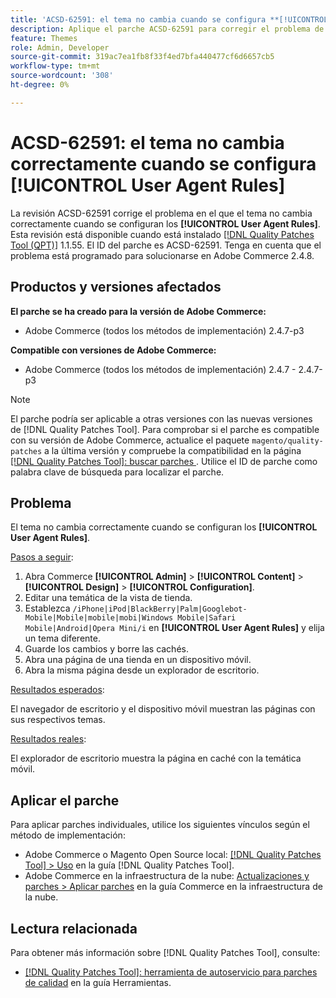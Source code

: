 ```yaml
---
title: 'ACSD-62591: el tema no cambia cuando se configura **[!UICONTROL User Agent Rules]**'
description: Aplique el parche ACSD-62591 para corregir el problema de Adobe Commerce en el que el tema no cambia correctamente cuando se configuran los **[!UICONTROL User Agent Rules]**.
feature: Themes
role: Admin, Developer
source-git-commit: 319ac7ea1fb8f33f4ed7bfa440477cf6d6657cb5
workflow-type: tm+mt
source-wordcount: '308'
ht-degree: 0%

---
```



# ACSD-62591: el tema no cambia correctamente cuando se configura [!UICONTROL User Agent Rules]

La revisión ACSD-62591 corrige el problema en el que el tema no cambia correctamente cuando se configuran los **[!UICONTROL User Agent Rules]**. Esta revisión está disponible cuando está instalado [[!DNL Quality Patches Tool (QPT)]](https://experienceleague.adobe.com/help/tools/quality-patches-tool/quality-patches-tool-to-self-serve-quality-patches.md) 1.1.55. El ID del parche es ACSD-62591. Tenga en cuenta que el problema está programado para solucionarse en Adobe Commerce 2.4.8.

## Productos y versiones afectados

**El parche se ha creado para la versión de Adobe Commerce:**
* Adobe Commerce (todos los métodos de implementación) 2.4.7-p3

**Compatible con versiones de Adobe Commerce:**
* Adobe Commerce (todos los métodos de implementación) 2.4.7 - 2.4.7-p3

>[!NOTE]
>
>El parche podría ser aplicable a otras versiones con las nuevas versiones de [!DNL Quality Patches Tool]. Para comprobar si el parche es compatible con su versión de Adobe Commerce, actualice el paquete `magento/quality-patches` a la última versión y compruebe la compatibilidad en la página [[!DNL Quality Patches Tool]: buscar parches ](https://experienceleague.adobe.com/tools/commerce-quality-patches/index.html). Utilice el ID de parche como palabra clave de búsqueda para localizar el parche.

## Problema

El tema no cambia correctamente cuando se configuran los **[!UICONTROL User Agent Rules]**.

<u>Pasos a seguir</u>:

1. Abra Commerce **[!UICONTROL Admin]** > **[!UICONTROL Content]** > **[!UICONTROL Design]** > **[!UICONTROL Configuration]**.
1. Editar una temática de la vista de tienda.
1. Establezca `/iPhone|iPod|BlackBerry|Palm|Googlebot-Mobile|Mobile|mobile|mobi|Windows Mobile|Safari Mobile|Android|Opera Mini/i` en **[!UICONTROL User Agent Rules]** y elija un tema diferente.
1. Guarde los cambios y borre las cachés.
1. Abra una página de una tienda en un dispositivo móvil.
1. Abra la misma página desde un explorador de escritorio.

<u>Resultados esperados</u>:

El navegador de escritorio y el dispositivo móvil muestran las páginas con sus respectivos temas.

<u>Resultados reales</u>:

El explorador de escritorio muestra la página en caché con la temática móvil.

## Aplicar el parche

Para aplicar parches individuales, utilice los siguientes vínculos según el método de implementación:

* Adobe Commerce o Magento Open Source local: [[!DNL Quality Patches Tool] > Uso](/help/tools/quality-patches-tool/usage.md) en la guía [!DNL Quality Patches Tool].
* Adobe Commerce en la infraestructura de la nube: [Actualizaciones y parches > Aplicar parches](https://experienceleague.adobe.com/docs/commerce-cloud-service/user-guide/develop/upgrade/apply-patches.html) en la guía Commerce en la infraestructura de la nube.


## Lectura relacionada

Para obtener más información sobre [!DNL Quality Patches Tool], consulte:

* [[!DNL Quality Patches Tool]: herramienta de autoservicio para parches de calidad](/help/tools/quality-patches-tool/quality-patches-tool-to-self-serve-quality-patches.md) en la guía Herramientas.
